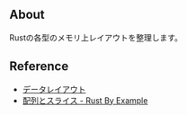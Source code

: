 ## About

Rustの各型のメモリ上レイアウトを整理します。


## Reference

- [データレイアウト](https://doc.rust-jp.rs/rust-nomicon-ja/data.html)
- [配列とスライス - Rust By Example](https://doc.rust-lang.org/rust-by-example/ja/primitives/array.html?utm_source=chatgpt.com)
